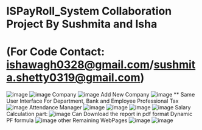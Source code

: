 # ISPayRoll_System Collaboration Project By Sushmita and Isha 
# (For Code Contact: ishawagh0328@gmail.com/sushmita.shetty0319@gmail.com)

![image](https://github.com/user-attachments/assets/d281fe62-6bc2-43bc-9886-ce77e9dcec48)
![image](https://github.com/user-attachments/assets/0df3ff68-fee5-43e0-ada7-6b5c70b797e9)
Company 
![image](https://github.com/user-attachments/assets/2605016a-da3e-44d0-89f8-d2ef45787e59)
Add New Company
![image](https://github.com/user-attachments/assets/62a9d942-7c47-402a-b263-7b3254f3d234)
** Same User Interface For Department, Bank and Employee
Professional Tax 
![image](https://github.com/user-attachments/assets/2db73176-a06c-4620-9409-91650763dcea)
Attendance Manager 
![image](https://github.com/user-attachments/assets/152d8bcf-2f31-4405-bc28-f3eccb0ce006)
![image](https://github.com/user-attachments/assets/1b72ef2f-d145-488b-af99-bfb5089fc6c0)
![image](https://github.com/user-attachments/assets/2297b208-cd29-4eeb-9cc9-e8aa19498e35)
![image](https://github.com/user-attachments/assets/83f4cc55-c642-476f-8a27-cdc917ebc906)
Salary Calculation part: 
![image](https://github.com/user-attachments/assets/4ae52352-cd91-4846-a8bc-9b9492b6ce6b)
Can Download the report in pdf format 
Dynamic PF formula 
![image](https://github.com/user-attachments/assets/d8015eb1-534c-409c-8ef8-a9ad92e0197e)
other Remaining WebPages 
![image](https://github.com/user-attachments/assets/c0049d79-1da9-400f-befd-4e2f554a5308)
![image](https://github.com/user-attachments/assets/6dbe0d93-aaaf-439f-b5b5-f5c61c5ecb4e)




